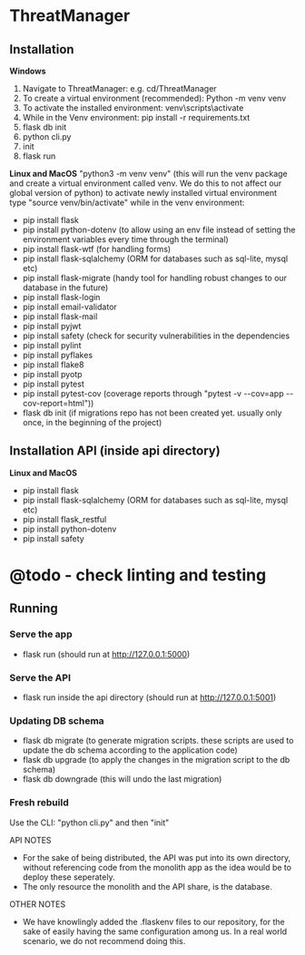 # ThreatManager


## Installation

__Windows__
1) Navigate to ThreatManager: e.g. cd/ThreatManager
2) To create a virtual environment (recommended): Python -m venv venv
3) To activate the installed environment: venv\scripts\activate
4) While in the Venv environment: pip install -r requirements.txt
5) flask db init
6) python cli.py
7) init
8) flask run


__Linux and MacOS__
"python3 -m venv venv" (this will run the venv package and create a virtual environment called venv. We do this to not affect our global version of python)
to activate newly installed virtual environment type "source venv/bin/activate"
while in the venv environment:
- pip install flask
- pip install python-dotenv (to allow using an env file instead of setting the environment variables every time through the terminal)
- pip install flask-wtf (for handling forms)
- pip install flask-sqlalchemy (ORM for databases such as sql-lite, mysql etc)
- pip install flask-migrate (handy tool for handling robust changes to our database in the future)
- pip install flask-login
- pip install email-validator
- pip install flask-mail
- pip install pyjwt
- pip install safety (check for security vulnerabilities in the dependencies
- pip install pylint
- pip install pyflakes
- pip install flake8
- pip install pyotp
- pip install pytest
- pip install pytest-cov (coverage reports through "pytest -v --cov=app --cov-report=html"))
- flask db init (if migrations repo has not been created yet. usually only once, in the beginning of the project)


## Installation API (inside api directory)
__Linux and MacOS__
- pip install flask
- pip install flask-sqlalchemy (ORM for databases such as sql-lite, mysql etc)
- pip install flask_restful
- pip install python-dotenv
- pip install safety
# @todo - check linting and testing



## Running
### Serve the app
- flask run (should run at http://127.0.0.1:5000)

### Serve the API
- flask run inside the api directory (should run at http://127.0.0.1:5001)

### Updating DB schema
- flask db migrate (to generate migration scripts. these scripts are used to update the db schema according to the application code)
- flask db upgrade (to apply the changes in the migration script to the db schema)
- flask db downgrade (this will undo the last migration)

### Fresh rebuild
Use the CLI: "python cli.py" and then "init"


API NOTES
- For the sake of being distributed, the API was put into its own directory, without referencing code from the monolith app as the idea would be to deploy these seperately.
- The only resource the monolith and the API share, is the database.

OTHER NOTES
- We have knowlingly added the .flaskenv files to our repository, for the sake of easily having the same configuration among us. In a real world scenario, we do not recommend doing this.
